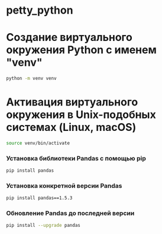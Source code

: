 # petty_python
# Создание виртуального окружения Python с именем "venv"
```bash
python -m venv venv
```

# Активация виртуального окружения в Unix-подобных системах (Linux, macOS)
```bash
source venv/bin/activate
```

### Установка библиотеки Pandas с помощью pip
```bash
pip install pandas
```

### Установка конкретной версии Pandas
```bash
pip install pandas==1.5.3
```

### Обновление Pandas до последней версии
```bash
pip install --upgrade pandas
```


